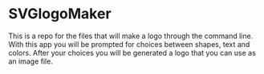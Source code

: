 # SVGlogoMaker
This is a repo for the files that will make a logo through the command line.
With this app you will be prompted for choices between shapes, text and colors. After your choices you will be generated a logo that you can use as an image file.
